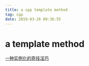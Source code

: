 ```yaml
---
title: a cpp template method
tag: cpp
date: 2019-03-26 09:36:55
---
```


# a template method
[一种实例化的奇技淫巧](https://www.codeproject.com/Articles/48575/How-to-define-a-template-class-in-a-h-file-and-imp)
